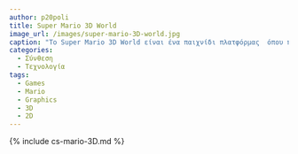 ```yaml
---
author: p20poli
title: Super Mario 3D World 
image_url: /images/super-mario-3D-world.jpg
caption: "Το Super Mario 3D World είναι ένα παιχνίδι πλατφόρμας  όπου περιέχει 2D και 3D γραφικά. Το παιχνίδι επιτρέπει στους παίκτες του να αλλάζουν μεταξύ αυτών των δύο. Στο 3D οι παίκτες μπορούν να εξερευνήσουν το 3D περιβάλλον χρησιμοποιώντας τις κινήσεις του Mario. Το 2D θυμίζει ένα παιχνίδι πλατφόρμας όπως την παλιά εποχή. Οι παίκτες που μπορούν να πλοηγηθούν στα επίπεδα αποφεύγοντας εμπόδια, συλλέγοντας υπερδυνάμεις και νικώντας εχθρούς. Ένα μοναδικό χαρακτηριστικό είναι ότι οι παίκτες μπορούν να ξεκινήσουν με 2D γραφικά μετά να βρουν έναν σωλήνα που τους πηγαίνει στα 3D γραφική και μετά πάλι πίσω."
categories:
  - Σύνθεση
  - Τεχνολογία
tags:
  - Games
  - Mario
  - Graphics
  - 3D
  - 2D
---
```

  
{% include cs-mario-3D.md %}
